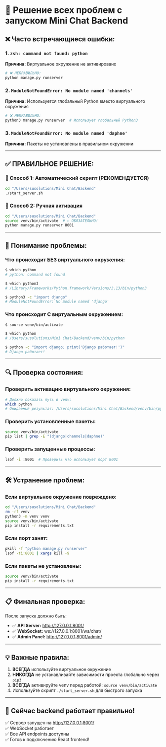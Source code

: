 # 🚨 Решение всех проблем с запуском Mini Chat Backend

## ❌ **Часто встречающиеся ошибки:**

### 1. `zsh: command not found: python`
**Причина:** Виртуальное окружение не активировано
```bash
# ❌ НЕПРАВИЛЬНО:
python manage.py runserver
```

### 2. `ModuleNotFoundError: No module named 'channels'`
**Причина:** Используется глобальный Python вместо виртуального окружения
```bash
# ❌ НЕПРАВИЛЬНО:
python3 manage.py runserver  # Использует глобальный Python3
```

### 3. `ModuleNotFoundError: No module named 'daphne'`
**Причина:** Пакеты не установлены в правильном окружении

---

## ✅ **ПРАВИЛЬНОЕ РЕШЕНИЕ:**

### 🎯 **Способ 1: Автоматический скрипт (РЕКОМЕНДУЕТСЯ)**
```bash
cd "/Users/susolutions/Mini Chat/Backend"
./start_server.sh
```

### 🔧 **Способ 2: Ручная активация**
```bash
cd "/Users/susolutions/Mini Chat/Backend"
source venv/bin/activate  # ← ОБЯЗАТЕЛЬНО!
python manage.py runserver 8001
```

---

## 🧠 **Понимание проблемы:**

### **Что происходит БЕЗ виртуального окружения:**
```bash
$ which python
# python: command not found

$ which python3  
# /Library/Frameworks/Python.framework/Versions/3.13/bin/python3

$ python3 -c "import django"
# ModuleNotFoundError: No module named 'django'
```

### **Что происходит С виртуальным окружением:**
```bash
$ source venv/bin/activate

$ which python
# /Users/susolutions/Mini Chat/Backend/venv/bin/python

$ python -c "import django; print('Django работает!')"
# Django работает!
```

---

## 🔍 **Проверка состояния:**

### **Проверить активацию виртуального окружения:**
```bash
# Должно показать путь в venv:
which python
# Ожидаемый результат: /Users/susolutions/Mini Chat/Backend/venv/bin/python
```

### **Проверить установленные пакеты:**
```bash
source venv/bin/activate
pip list | grep -E "(django|channels|daphne)"
```

### **Проверить запущенные процессы:**
```bash
lsof -i :8001  # Проверить что использует порт 8001
```

---

## 🛠️ **Устранение проблем:**

### **Если виртуальное окружение повреждено:**
```bash
cd "/Users/susolutions/Mini Chat/Backend"
rm -rf venv
python3 -m venv venv
source venv/bin/activate
pip install -r requirements.txt
```

### **Если порт занят:**
```bash
pkill -f "python manage.py runserver"
lsof -ti:8001 | xargs kill -9
```

### **Если пакеты не установлены:**
```bash
source venv/bin/activate
pip install -r requirements.txt
```

---

## 📋 **Финальная проверка:**

После запуска должно быть:
- ✅ **API Server:** http://127.0.0.1:8001/
- ✅ **WebSocket:** ws://127.0.0.1:8001/ws/chat/
- ✅ **Admin Panel:** http://127.0.0.1:8001/admin/

---

## 💡 **Важные правила:**

1. **ВСЕГДА** используйте виртуальное окружение
2. **НИКОГДА** не устанавливайте зависимости проекта глобально через `pip3`
3. **ВСЕГДА** активируйте venv перед работой: `source venv/bin/activate`
4. Используйте скрипт `./start_server.sh` для быстрого запуска

---

## 🎉 **Сейчас backend работает правильно!**

✅ Сервер запущен на http://127.0.0.1:8001/  
✅ WebSocket работает  
✅ Все API endpoints доступны  
✅ Готов к подключению React frontend!